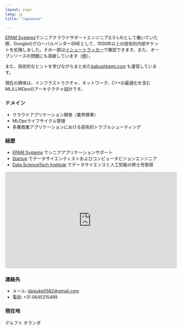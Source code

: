```yaml
---
layout: page
lang: jp
title: "Japanese"

---
```


[EPAM Systems](https://www.epam.com/)でシニアクラウドサポートエンジニア(L3-L4)として働いていた際、GoogleのグローバルベンダーSMEとして、1000件以上の技術的内部チケットを処理しました。その一部は[イシュートラッカー](https://issuetracker.google.com/issues?q=kuwabara@google.com%20)で確認できます。また、オープンソースの問題にも貢献しています（[例](https://github.com/GoogleCloudPlatform/vertex-ai-samples/issues/2600)）。

また、技術的なヒントを学びながらまとめた[babushkaml.com](https://babushkaml.com) も運営しています。

現在の興味は、インフラストラクチャ、ネットワーク、C++の最適化を含むML/LLMOpsのアーキテクチャ設計です。

### ドメイン
- クラウドアプリケーション開発（業界標準）
- MLOpsライフサイクル管理
- 多層商業アプリケーションにおける技術的トラブルシューティング

### 経歴
- [EPAM Systems](https://www.epam.com/) でシニアアプリケーションサポート
- [Startup](https://datafluct.com/) でデータサイエンティストおよびコンピュータビジョンエンジニア
- [Data ScienceTech Institute](https://www.datasciencetech.institute/) でデータサイエンスと人工知能の修士号取得

<iframe width="560" height="315" src="https://www.youtube.com/embed/RuatqthpLAs" title="YouTube video player" frameborder="0" allow="accelerometer; autoplay; clipboard-write; encrypted-media; gyroscope; picture-in-picture" allowfullscreen></iframe>

### 連絡先
- メール: daisuke0582@gmail.com
- 電話: +31 0645315489

### 現在地
デルフト オランダ